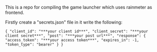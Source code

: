 This is a repo for compiling the game launcher which uses rainmeter as frontend.

Firstly create a "secrets.json" file in it write the following:

``
{
    "client_id": "***your client id***",
    "client_secret": "***your client secret***",
    "post": "***your post url***",
    "response": {
        "access_token": "***your access token***",
        "expires_in": -1,
        "token_type": "bearer"
    }
}
``

